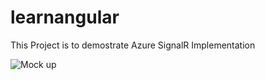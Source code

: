 # learnangular

This Project is to demostrate Azure SignalR Implementation

![Mock up](https://github.com/talktoamitdhir/learnangular/blob/master/AzureSignalR.jpg)
